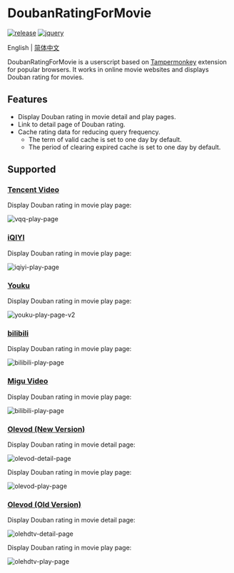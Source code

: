 # DoubanRatingForMovie

[![release](https://img.shields.io/github/v/release/ciphersaw/DoubanRatingForMovie)](https://github.com/ciphersaw/DoubanRatingForMovie) [![jquery](https://img.shields.io/badge/jquery-3.6.0-blue)](https://jquery.com/)

English | [简体中文](README-zh_CN.md)

DoubanRatingForMovie is a userscript based on [Tampermonkey](https://www.tampermonkey.net/) extension for popular browsers. It works in online movie websites and displays Douban rating for movies.

## Features

- Display Douban rating in movie detail and play pages.
- Link to detail page of Douban rating.
- Cache rating data for reducing query frequency.
	- The term of valid cache is set to one day by default.
	- The period of clearing expired cache is set to one day by default.

## Supported

### [Tencent Video](https://v.qq.com/)

Display Douban rating in movie play page:

![vqq-play-page](https://blog-1255335783.cos.ap-guangzhou.myqcloud.com/DoubanRatingForMovie/README/vqq-play-page.png)

### [iQIYI](https://www.iqiyi.com/)

Display Douban rating in movie play page:

![iqiyi-play-page](https://blog-1255335783.cos.ap-guangzhou.myqcloud.com/DoubanRatingForMovie/README/iqiyi-play-page.png)

### [Youku](https://youku.com/)

Display Douban rating in movie play page:

![youku-play-page-v2](https://blog-1255335783.cos.ap-guangzhou.myqcloud.com/DoubanRatingForMovie/README/youku-play-page-v2.png)

### [bilibili](https://www.bilibili.com/)

Display Douban rating in movie play page:

![bilibili-play-page](https://blog-1255335783.cos.ap-guangzhou.myqcloud.com/DoubanRatingForMovie/README/bilibili-play-page.png)

### [Migu Video](https://www.miguvideo.com/)

Display Douban rating in movie play page:

![bilibili-play-page](https://blog-1255335783.cos.ap-guangzhou.myqcloud.com/DoubanRatingForMovie/README/migu-play-page.png)

### [Olevod (New Version)](https://www.olevod.com/)

Display Douban rating in movie detail page:

![olevod-detail-page](https://blog-1255335783.cos.ap-guangzhou.myqcloud.com/DoubanRatingForMovie/README/olevod-detail-page.png)

Display Douban rating in movie play page:

![olevod-play-page](https://blog-1255335783.cos.ap-guangzhou.myqcloud.com/DoubanRatingForMovie/README/olevod-play-page.png)

### [Olevod (Old Version)](https://www.olehdtv.com/)

Display Douban rating in movie detail page:

![olehdtv-detail-page](https://blog-1255335783.cos.ap-guangzhou.myqcloud.com/DoubanRatingForMovie/README/olehdtv-detail-page.png)

Display Douban rating in movie play page:

![olehdtv-play-page](https://blog-1255335783.cos.ap-guangzhou.myqcloud.com/DoubanRatingForMovie/README/olehdtv-play-page.png)
